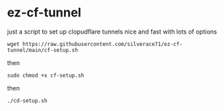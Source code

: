 # ez-cf-tunnel
just a script to set up clopudflare tunnels nice and fast with lots of options

```
wget https://raw.githubusercontent.com/silverace71/ez-cf-tunnel/main/cf-setup.sh
```
then
```
sudo chmod +x cf-setup.sh
```
then
```
./cd-setup.sh
```